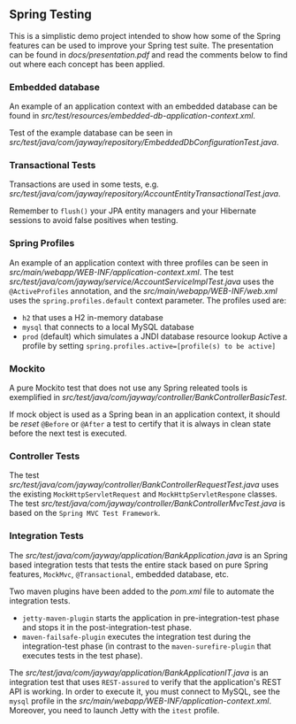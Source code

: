 ## Spring Testing

This is a simplistic demo project intended to show how some of the Spring features can be used to improve your Spring test suite.
The presentation can be found in *docs/presentation.pdf* and read the comments below to find out where each concept has been applied.


### Embedded database

An example of an application context with an embedded database can be found in *src/test/resources/embedded-db-application-context.xml*.

Test of the example database can be seen in *src/test/java/com/jayway/repository/EmbeddedDbConfigurationTest.java*.


### Transactional Tests

Transactions are used in some tests, e.g. *src/test/java/com/jayway/repository/AccountEntityTransactionalTest.java*.

Remember to `flush()` your JPA entity managers and your Hibernate sessions to avoid false positives when testing.


### Spring Profiles

An example of an application context with three profiles can be seen in *src/main/webapp/WEB-INF/application-context.xml*.
The test *src/test/java/com/jayway/service/AccountServiceImplTest.java* uses the `@ActiveProfiles` annotation, and the *src/main/webapp/WEB-INF/web.xml* uses the `spring.profiles.default` context parameter.
The profiles used are:
* `h2` that uses a H2 in-memory database
* `mysql` that connects to a local MySQL database
* `prod` (default) which simulates a JNDI database resource lookup
Active a profile by setting `spring.profiles.active=[profile(s) to be active]`

### Mockito

A pure Mockito test that does not use any Spring releated tools is exemplified in *src/test/java/com/jayway/controller/BankControllerBasicTest*.

If mock object is used as a Spring bean in an application context, it should be *reset* `@Before` or `@After` a test to certify that it is always in clean state before the next test is executed.


### Controller Tests

The test *src/test/java/com/jayway/controller/BankControllerRequestTest.java* uses the existing `MockHttpServletRequest` and `MockHttpServletRespone` classes.
The test *src/test/java/com/jayway/controller/BankControllerMvcTest.java* is based on the `Spring MVC Test Framework`.


### Integration Tests

The *src/test/java/com/jayway/application/BankApplication.java* is an Spring based integration tests that tests the entire stack based on pure Spring features, `MockMvc`, `@Transactional`, embedded database, etc.

Two maven plugins have been added to the *pom.xml* file to automate the integration tests.
* `jetty-maven-plugin` starts the application in pre-integration-test phase and stops it in the post-integration-test phase.
* `maven-failsafe-plugin` executes the integration test during the integration-test phase (ìn contrast to the `maven-surefire-plugin` that executes tests in the test phase).

The *src/test/java/com/jayway/application/BankApplicationIT.java* is an integration test that uses `REST-assured` to verify that the application's REST API is working.
In order to execute it, you must connect to MySQL, see the `mysql` profile in the *src/main/webapp/WEB-INF/application-context.xml*. Moreover, you need to launch Jetty with the `itest` profile.
